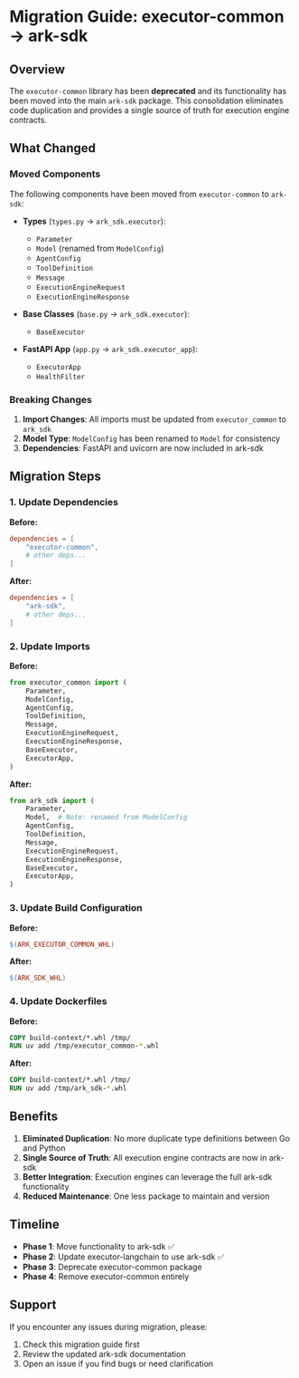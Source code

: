 # Migration Guide: executor-common → ark-sdk

## Overview

The `executor-common` library has been **deprecated** and its functionality has been moved into the main `ark-sdk` package. This consolidation eliminates code duplication and provides a single source of truth for execution engine contracts.

## What Changed

### Moved Components

The following components have been moved from `executor-common` to `ark-sdk`:

- **Types** (`types.py` → `ark_sdk.executor`):
  - `Parameter`
  - `Model` (renamed from `ModelConfig`)
  - `AgentConfig`
  - `ToolDefinition`
  - `Message`
  - `ExecutionEngineRequest`
  - `ExecutionEngineResponse`

- **Base Classes** (`base.py` → `ark_sdk.executor`):
  - `BaseExecutor`

- **FastAPI App** (`app.py` → `ark_sdk.executor_app`):
  - `ExecutorApp`
  - `HealthFilter`

### Breaking Changes

1. **Import Changes**: All imports must be updated from `executor_common` to `ark_sdk`
2. **Model Type**: `ModelConfig` has been renamed to `Model` for consistency
3. **Dependencies**: FastAPI and uvicorn are now included in ark-sdk

## Migration Steps

### 1. Update Dependencies

**Before:**
```toml
dependencies = [
    "executor-common",
    # other deps...
]
```

**After:**
```toml
dependencies = [
    "ark-sdk",
    # other deps...
]
```

### 2. Update Imports

**Before:**
```python
from executor_common import (
    Parameter,
    ModelConfig,
    AgentConfig,
    ToolDefinition,
    Message,
    ExecutionEngineRequest,
    ExecutionEngineResponse,
    BaseExecutor,
    ExecutorApp,
)
```

**After:**
```python
from ark_sdk import (
    Parameter,
    Model,  # Note: renamed from ModelConfig
    AgentConfig,
    ToolDefinition,
    Message,
    ExecutionEngineRequest,
    ExecutionEngineResponse,
    BaseExecutor,
    ExecutorApp,
)
```

### 3. Update Build Configuration

**Before:**
```makefile
$(ARK_EXECUTOR_COMMON_WHL)
```

**After:**
```makefile
$(ARK_SDK_WHL)
```

### 4. Update Dockerfiles

**Before:**
```dockerfile
COPY build-context/*.whl /tmp/
RUN uv add /tmp/executor_common-*.whl
```

**After:**
```dockerfile
COPY build-context/*.whl /tmp/
RUN uv add /tmp/ark_sdk-*.whl
```

## Benefits

1. **Eliminated Duplication**: No more duplicate type definitions between Go and Python
2. **Single Source of Truth**: All execution engine contracts are now in ark-sdk
3. **Better Integration**: Execution engines can leverage the full ark-sdk functionality
4. **Reduced Maintenance**: One less package to maintain and version

## Timeline

- **Phase 1**: Move functionality to ark-sdk ✅
- **Phase 2**: Update executor-langchain to use ark-sdk ✅
- **Phase 3**: Deprecate executor-common package
- **Phase 4**: Remove executor-common entirely

## Support

If you encounter any issues during migration, please:
1. Check this migration guide first
2. Review the updated ark-sdk documentation
3. Open an issue if you find bugs or need clarification
